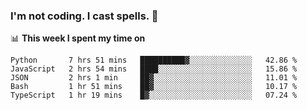 ### I'm not coding. I cast spells. 🎩

📊 **This week I spent my time on**
<!--START_SECTION:waka-->
```text
Python       7 hrs 51 mins   ██████████▓░░░░░░░░░░░░░░   42.86 % 
JavaScript   2 hrs 54 mins   ████░░░░░░░░░░░░░░░░░░░░░   15.86 % 
JSON         2 hrs 1 min     ██▓░░░░░░░░░░░░░░░░░░░░░░   11.01 % 
Bash         1 hr 51 mins    ██▓░░░░░░░░░░░░░░░░░░░░░░   10.17 % 
TypeScript   1 hr 19 mins    █▓░░░░░░░░░░░░░░░░░░░░░░░   07.24 % 
```
<!--END_SECTION:waka-->
